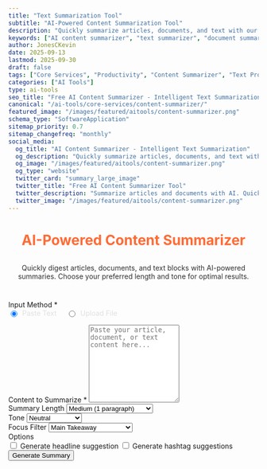 ```yaml
---
title: "Text Summarization Tool"
subtitle: "AI-Powered Content Summarization Tool"
description: "Quickly summarize articles, documents, and text with our AI-powered content summarizer. Get concise summaries in multiple formats and tones. Free online text summarization tool."
keywords: ["AI content summarizer", "text summarizer", "document summarizer", "article summarizer", "AI text processing", "content analysis", "automatic summarization", "text condensing", "reading comprehension", "productivity tools", "free summarizer"]
author: JonesCKevin
date: 2025-09-13
lastmod: 2025-09-30
draft: false
tags: ["Core Services", "Productivity", "Content Summarizer", "Text Processing", "Document Analysis", "Reading Tools", "AI", "Tools"]
categories: ["AI Tools"]
type: ai-tools
seo_title: "Free AI Content Summarizer - Intelligent Text Summarization Tool"
canonical: "/ai-tools/core-services/content-summarizer/"
featured_image: "/images/featured/aitools/content-summarizer.png"
schema_type: "SoftwareApplication"
sitemap_priority: 0.7
sitemap_changefreq: "monthly"
social_media:
  og_title: "AI Content Summarizer - Intelligent Text Summarization"
  og_description: "Quickly summarize articles, documents, and text with our free AI-powered content summarizer. Multiple formats and tones available."
  og_image: "/images/featured/aitools/content-summarizer.png"
  og_type: "website"
  twitter_card: "summary_large_image"
  twitter_title: "Free AI Content Summarizer Tool"
  twitter_description: "Summarize articles and documents with AI. Quick, accurate text summarization in multiple formats."
  twitter_image: "/images/featured/aitools/content-summarizer.png"
---
```

<link rel="stylesheet" href="content-summarizer.css">

<h1 style="text-align: center; margin-bottom: 30px; color: #ff6b35;">AI-Powered Content Summarizer</h1>
<p style="text-align: center; margin-bottom: 40px; opacity: 0.9;">
                Quickly digest articles, documents, and text blocks with AI-powered summaries. Choose your
                preferred length and tone for optimal results.
            </p>
<form id="summarizerForm">
<div class="form-group">
<label>Input Method *</label>
<div style="display: flex; gap: 20px; margin-bottom: 15px;">
<label style="display: flex; align-items: left; color: #e0e0e0;">
<input checked="" name="inputMethod" style="margin-right: 10px;" type="radio" value="text"/>
                            Paste Text
                        </label>
<label style="display: flex; align-items: left; color: #e0e0e0;">
<input name="inputMethod" style="margin-right: 10px;" type="radio" value="file"/>
                            Upload File
                        </label>
</div>
</div>
<div class="form-group" id="textInputGroup">
<label for="textContent">Content to Summarize *</label>
<textarea id="textContent" placeholder="Paste your article, document, or text content here..." required="" rows="10"></textarea>
</div>
<div class="form-group" id="fileInputGroup" style="display: none;">
<label>Upload Document</label>
<div class="file-upload-area" id="uploadArea">
<div class="upload-text">Click to upload or drag and drop</div>
<div class="upload-subtext">Supports TXT and MD files</div>
<div class="file-name" id="fileName" style="display: none;"></div>
</div>
<input accept=".txt,.md" id="fileInput" style="display: none;" type="file"/>
</div>
<div class="form-group">
<label for="summaryLength">Summary Length</label>
<select id="summaryLength">
<option value="brief">Brief (1-2 sentences)</option>
<option selected="" value="medium">Medium (1 paragraph)</option>
<option value="detailed">Detailed (3-5 paragraphs)</option>
</select>
</div>
<div class="form-group">
<label for="tone">Tone</label>
<select id="tone">
<option selected="" value="neutral">Neutral</option>
<option value="formal">Formal</option>
<option value="conversational">Conversational</option>
</select>
</div>
<div class="form-group">
<label for="focusFilter">Focus Filter</label>
<select id="focusFilter">
<option selected="" value="main-takeaway">Main Takeaway</option>
<option value="actionable-insights">Actionable Insights</option>
<option value="key-statistics">Key Statistics &amp; Findings</option>
<option value="emotional-impact">Emotional Impact</option>
</select>
</div>
<div class="form-group">
<label>Options</label>
<div class="checkbox-group">
<div class="checkbox-row">
<label class="checkbox-inline"><input id="generateHeadline" type="checkbox"/> Generate
                                headline suggestion</label>
<label class="checkbox-inline"><input id="generateHashtags" type="checkbox"/> Generate
                                hashtag suggestions</label>
</div>
</div>
</div>
<button type="button" class="btn-primary" onclick="generateSummary(event)">Generate Summary</button>
</form>
<div class="loading" id="loadingDiv" style="display: none;">
                Generating summary...
            </div>
<div id="errorDiv" style="display: none;"></div>
<div id="resultDiv" style="display: none;">
<h3 style="color: #ff6b35; margin-bottom: 20px;">Content Summary</h3>
<div class="result-content" id="resultContent"></div>
<div style="margin-top: 30px; gap: 15px; display: flex; justify-content: center; flex-wrap: wrap;">
<button class="btn-primary btn-download" onclick="copyResult()">Copy Output</button>
<button class="btn-primary btn-download" onclick="downloadResult('markdown')">MD</button>
<button class="btn-primary btn-download" onclick="downloadResult('html')">HTML</button>

</div>
</div>

<script src="content-summarizer.js"></script>
